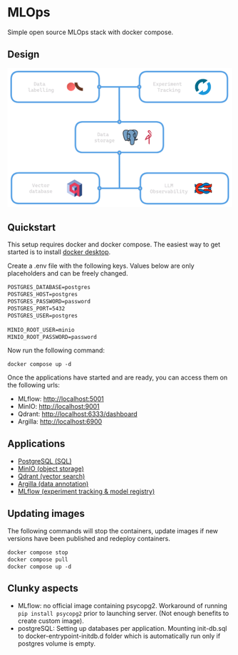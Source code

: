 # MLOps
Simple open source MLOps stack with docker compose.

## Design
![Alt text](assets/mlops.png)

## Quickstart
This setup requires docker and docker compose. The easiest way to get started is to install [docker desktop](https://docs.docker.com/desktop/install/mac-install/).

Create a .env file with the following keys. Values below are only placeholders and can be freely changed.
```
POSTGRES_DATABASE=postgres
POSTGRES_HOST=postgres
POSTGRES_PASSWORD=password
POSTGRES_PORT=5432
POSTGRES_USER=postgres

MINIO_ROOT_USER=minio
MINIO_ROOT_PASSWORD=password
```

Now run the following command:
```
docker compose up -d
```

Once the applications have started and are ready, you can access them on the following urls:
- MLflow: [http://localhost:5001](http://localhost:5001)
- MinIO: [http://localhost:9001](http://localhost:9001)
- Qdrant: [http://localhost:6333/dashboard](http://localhost:6333/dashboard)
- Argilla: [http://localhost:6900](http://localhost:6900)

## Applications
- [PostgreSQL (SQL)](https://github.com/postgres/postgres)
- [MinIO (object storage)](https://github.com/minio/minio)
- [Qdrant (vector search)](https://github.com/qdrant/qdrant)
- [Argilla (data annotation)](https://github.com/argilla-io/argilla)
- [MLflow (experiment tracking & model registry)](https://github.com/mlflow/mlflow)

## Updating images
The following commands will stop the containers, update images if new versions have been published and redeploy containers.
```
docker compose stop
docker compose pull
docker compose up -d
```

## Clunky aspects
- MLflow: no official image containing psycopg2. Workaround of running `pip install psycopg2` prior to launching server. (Not enough benefits to create custom image).
- postgreSQL: Setting up databases per application. Mounting init-db.sql to docker-entrypoint-initdb.d folder which is automatically run only if postgres volume is empty.
